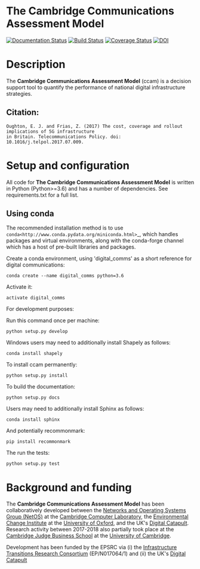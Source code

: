 The Cambridge Communications Assessment Model
=============================================

[![Documentation Status](https://img.shields.io/badge/docs-latest-brightgreen.svg)](http://ccam.readthedocs.io/en/latest/?badge=latest)
[![Build Status](https://travis-ci.org/nismod/digital_comms.svg?branch=master)](https://travis-ci.org/nismod/digital_comms)
[![Coverage Status](https://coveralls.io/repos/github/nismod/digital_comms/badge.svg?branch=master)](https://coveralls.io/github/nismod/digital_comms?branch=master)
[![DOI](https://zenodo.org/badge/DOI/10.5281/zenodo.1468787.svg)](https://doi.org/10.5281/zenodo.1468787)

Description
===========
The **Cambridge Communications Assessment Model** (ccam) is a decision support tool to quantify the performance of national digital infrastructure strategies. 

## Citation:
```
Oughton, E. J. and Frias, Z. (2017) The cost, coverage and rollout implications of 5G infrastructure 
in Britain. Telecommunications Policy. doi: 10.1016/j.telpol.2017.07.009.
```

Setup and configuration
=======================

All code for **The Cambridge Communications Assessment Model** is written in 
Python (Python>=3.6) and has a number of dependencies. 
See requirements.txt for a full list.

Using conda
-----------

The recommended installation method is to use `conda<http://www.conda.pydata.org/miniconda.html>`_, 
which handles packages and virtual environments, along with the conda-forge channel which has 
a host of pre-built libraries and packages.

Create a conda environment, using 'digital_comms' as a short reference for digital communications:

    conda create --name digital_comms python=3.6

Activate it:

    activate digital_comms

For development purposes:

Run this command once per machine:

    python setup.py develop

Windows users may need to additionally install Shapely as follows:

    conda install shapely

To install ccam permanently:

    python setup.py install

To build the documentation:

    python setup.py docs

Users may need to additionally install Sphinx as follows:

    conda install sphinx

And potentially recommonmark: 

    pip install recommonmark

The run the tests:

    python setup.py test

Background and funding 
==========================

The **Cambridge Communications Assessment Model** has been collaboratively developed between the [Networks and Operating Systems Group (NetOS)](http://www.cl.cam.ac.uk/research/srg/netos) at the [Cambridge Computer Laboratory](http://www.cl.cam.ac.uk), the [Environmental Change Institute](http://www.eci.ox.ac.uk/) at the [University of Oxford](https://www.ox.ac.uk/), and the UK's [Digital Catapult](http://www.digtalcatapult.org.uk). Research activity between 2017-2018 also partially took place at the [Cambridge Judge Business School](http://www.jbs.cam.ac.uk/home/) at the [University of Cambridge](http://www.cam.ac.uk/). 

Development has been funded by the EPSRC via (i) the [Infrastructure Transitions Research Consortium](http://www.itrc.org.uk/) (EP/N017064/1) and (ii) the UK's [Digital Catapult](http://www.digtalcatapult.org.uk)

